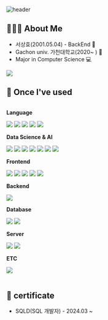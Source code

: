 ![header](https://capsule-render.vercel.app/api?type=rounded&color=timeGradient&text=Welcome%20to%20pinkmustard's%20GitHub%20👋&animation=twinkling&fontSize=40&fontAlignY=50&fontAlign=50&height=180)
## 🧑🏻‍💻 About Me
* 서상효(2001.05.04) - BackEnd 🤖
* Gachon univ. 가천대학교(2020~ ) 🏫
* Major in Computer Science 💻
<img src="https://github-readme-stats.vercel.app/api/top-langs/?username=pinkmustard&layout=compact&theme=panda"/>

## 🔨 Once I've used
<div style="display:flex; flex-direction:column; align-items:flex-start;">
     <!-- Language -->
    <p><strong>Language</strong></p>
    <div>
        <img src="https://img.shields.io/badge/python-3776AB?style=for-the-badge&logo=python&logoColor=white">
        <img src="https://img.shields.io/badge/C-00599C?style=for-the-badge&logo=C&logoColor=white"/>
        <img src="https://img.shields.io/badge/C++-00599C?style=for-the-badge&logo=cplusplus&logoColor=white">
        <img src="https://img.shields.io/badge/Go-00ADD8?style=for-the-badge&logo=Go&logoColor=white">
        <img src="https://img.shields.io/badge/java-%23ED8B00?style=for-the-badge&logo=openjdk&logoColor=white">
    </div>
     <!-- Data Science & AI -->
    <p><strong>Data Science & AI</strong></p>
    <div>
        <img src="https://img.shields.io/badge/PyTorch-EE4C2C?style=for-the-badge&logo=PyTorch&logoColor=white"/>
        <img src="https://img.shields.io/badge/tensorflow-FF6F00?style=for-the-badge&logo=tensorflow&logoColor=white">
        <img src="https://img.shields.io/badge/keras-D00000?style=for-the-badge&logo=keras&logoColor=white">
        <img src="https://img.shields.io/badge/scikitlearn-F7931E?style=for-the-badge&logo=scikitlearn&logoColor=white">
        <img src="https://img.shields.io/badge/numpy-013243?style=for-the-badge&logo=numpy&logoColor=white">
        <img src="https://img.shields.io/badge/pandas-150458?style=for-the-badge&logo=pandas&logoColor=white">
        <img src="https://img.shields.io/badge/rstudio-75AADB?style=for-the-badge&logo=rstudio&logoColor=white">
    </div>
    <!-- Frontend -->
    <p><strong>Frontend</strong></p>
    <div>
        <img src="https://img.shields.io/badge/html5-E34F26?style=for-the-badge&logo=html5&logoColor=white"> 
        <img src="https://img.shields.io/badge/css-1572B6?style=for-the-badge&logo=css3&logoColor=white"> 
        <img src="https://img.shields.io/badge/javascript-F7DF1E?style=for-the-badge&logo=javascript&logoColor=black"> 
        <img src="https://img.shields.io/badge/bootstrap-7952B3?style=for-the-badge&logo=bootstrap&logoColor=white">
        <img src="https://img.shields.io/badge/fontawesome-339AF0?style=for-the-badge&logo=fontawesome&logoColor=white">
    </div>
    <!-- Backend -->
    <p><strong>Backend</strong></p>
    <div>
        <img src="https://img.shields.io/badge/django-092E20?style=for-the-badge&logo=django&logoColor=white">
    </div>
    <!-- Database -->
    <p><strong>Database</strong></p>
    <div>
        <img src="https://img.shields.io/badge/PostgreSQL-4169E1?style=for-the-badge&logo=PostgreSQL&logoColor=white"/>
        <img src="https://img.shields.io/badge/MySQL-4479A1?style=for-the-badge&logo=MySQL&logoColor=white"/> 
    </div>
    <!-- Server -->
    <p><strong>Server</strong></p>
    <div>
        <img src="https://img.shields.io/badge/linux-FCC624?style=for-the-badge&logo=linux&logoColor=black"> 
        <img src="https://img.shields.io/badge/Amazon AWS-232F3E?style=for-the-badge&logo=amazon aws&logoColor=white">
    </div>
    <!-- ETC -->
    <p><strong>ETC</strong></p>
    <div>
        <img src="https://img.shields.io/badge/docker-2496ED?style=for-the-badge&logo=docker&logoColor=white">
</div><br>
</div>

## 📝 certificate
* SQLD(SQL 개발자) - 2024.03 ~
